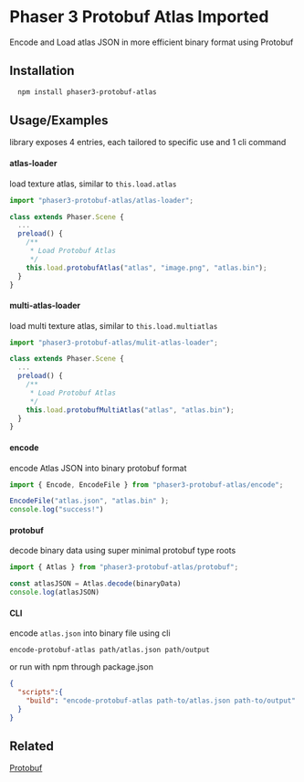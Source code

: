 
# Phaser 3 Protobuf Atlas Imported

Encode and Load atlas JSON in more efficient binary format using Protobuf
## Installation
```bash
  npm install phaser3-protobuf-atlas
```
    
## Usage/Examples
library exposes 4 entries, each tailored to specific use and 1 cli command

#### atlas-loader
load texture atlas, similar to `this.load.atlas`
```typescript
import "phaser3-protobuf-atlas/atlas-loader";

class extends Phaser.Scene { 
  ...
  preload() {
    /**
     * Load Protobuf Atlas
     */
    this.load.protobufAtlas("atlas", "image.png", "atlas.bin");
  }
}
```

#### multi-atlas-loader
load multi texture atlas, similar to `this.load.multiatlas`
```typescript
import "phaser3-protobuf-atlas/mulit-atlas-loader";

class extends Phaser.Scene { 
  ...
  preload() {
    /**
     * Load Protobuf Atlas
     */
    this.load.protobufMultiAtlas("atlas", "atlas.bin");
  }
}
```

#### encode
encode Atlas JSON into binary protobuf format
```typescript
import { Encode, EncodeFile } from "phaser3-protobuf-atlas/encode";

EncodeFile("atlas.json", "atlas.bin" );
console.log("success!")
```

#### protobuf
decode binary data using super minimal protobuf type roots
```typescript
import { Atlas } from "phaser3-protobuf-atlas/protobuf";

const atlasJSON = Atlas.decode(binaryData)
console.log(atlasJSON)
```

#### CLI
encode `atlas.json` into binary file using cli
```cli
encode-protobuf-atlas path/atlas.json path/output
```
or run with npm through package.json
```json
{
  "scripts":{
    "build": "encode-protobuf-atlas path-to/atlas.json path-to/output" 
  }
}
```

## Related


[Protobuf](https://github.com/protobufjs/protobuf.js)

